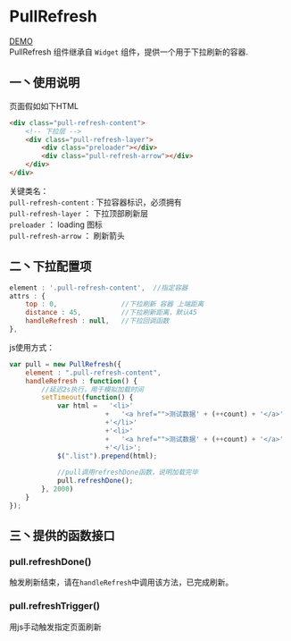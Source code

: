 PullRefresh  
===    
[DEMO](http://t-phantom.github.io/PhantomUI/pullRefresh/)  
PullRefresh 组件继承自 `Widget` 组件，提供一个用于下拉刷新的容器.  
## 一丶使用说明  
页面假如如下HTML  
```html    
<div class="pull-refresh-content">
    <!-- 下拉层 -->
    <div class="pull-refresh-layer">
   		<div class="preloader"></div>
    	<div class="pull-refresh-arrow"></div>
    </div>
</div>  
```  
关键类名：  
`pull-refresh-content` : 下拉容器标识，必须拥有  
`pull-refresh-layer` ： 下拉顶部刷新层  
`preloader` ： loading 图标  
`pull-refresh-arrow` ： 刷新箭头  

## 二丶下拉配置项  
```javascript  
element : '.pull-refresh-content',  //指定容器
attrs : {
    top : 0,                //下拉刷新 容器 上端距离
    distance : 45,          //下拉刷新距离，默认45
    handleRefresh : null,   //下拉回调函数
},
```
js使用方式：  
```javascript
var pull = new PullRefresh({
    element : ".pull-refresh-content",
    handleRefresh : function() {
        //延迟2s执行，用于模拟加载时间
        setTimeout(function() {
            var html =   '<li>'
                        +   '<a href="">测试数据' + (++count) + '</a>'
                        +'</li>'
                        +'<li>'
                        +   '<a href="">测试数据' + (++count) + '</a>'
                        +'</li>';
            $(".list").prepend(html);  
            
            //pull调用refreshDone函数，说明加载完毕
            pull.refreshDone();
        }, 2000)
    }
});
```   
## 三丶提供的函数接口  

### pull.refreshDone()  
触发刷新结束，请在`handleRefresh`中调用该方法，已完成刷新。  

### pull.refreshTrigger()  
用js手动触发指定页面刷新  






